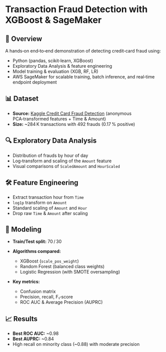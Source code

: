 

# Transaction Fraud Detection with XGBoost & SageMaker

## 🚀 Overview

A hands‑on end‑to‑end demonstration of detecting credit‑card fraud using:

* Python (pandas, scikit‑learn, XGBoost)
* Exploratory Data Analysis & feature engineering
* Model training & evaluation (XGB, RF, LR)
* AWS SageMaker for scalable training, batch inference, and real‑time endpoint deployment

## 📊 Dataset

* **Source:** [Kaggle Credit Card Fraud Detection](https://www.kaggle.com/mlg-ulb/creditcardfraud) (anonymous PCA‑transformed features + Time & Amount)
* **Size:** \~284 K transactions with 492 frauds (0.17 % positive)

## 🔍 Exploratory Data Analysis

* Distribution of frauds by hour of day
* Log‑transform and scaling of the `Amount` feature
* Visual comparisons of `ScaledAmount` and `HourScaled`

## 🛠️ Feature Engineering

* Extract transaction hour from `Time`
* `log1p` transform on `Amount`
* Standard scaling of `Amount` and `Hour`
* Drop raw `Time` & `Amount` after scaling

## 🤖 Modeling

* **Train/Test split:** 70 / 30
* **Algorithms compared:**

  * XGBoost (`scale_pos_weight`)
  * Random Forest (balanced class weights)
  * Logistic Regression (with SMOTE oversampling)
* **Key metrics:**

  * Confusion matrix
  * Precision, recall, F₁‑score
  * ROC AUC & Average Precision (AUPRC)


## 📈 Results

* **Best ROC AUC:** \~0.98
* **Best AUPRC:** \~0.84
* High recall on minority class (\~0.88) with moderate precision


